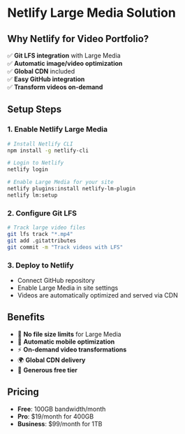 # Netlify Large Media Solution

## Why Netlify for Video Portfolio?

✅ **Git LFS integration** with Large Media  
✅ **Automatic image/video optimization**  
✅ **Global CDN** included  
✅ **Easy GitHub integration**  
✅ **Transform videos on-demand**  

## Setup Steps

### 1. Enable Netlify Large Media
```bash
# Install Netlify CLI
npm install -g netlify-cli

# Login to Netlify
netlify login

# Enable Large Media for your site
netlify plugins:install netlify-lm-plugin
netlify lm:setup
```

### 2. Configure Git LFS
```bash
# Track large video files
git lfs track "*.mp4"
git add .gitattributes
git commit -m "Track videos with LFS"
```

### 3. Deploy to Netlify
- Connect GitHub repository
- Enable Large Media in site settings
- Videos are automatically optimized and served via CDN

## Benefits
- 🚀 **No file size limits** for Large Media
- 📱 **Automatic mobile optimization**
- ⚡ **On-demand video transformations**
- 🌍 **Global CDN delivery**
- 💸 **Generous free tier**

## Pricing
- **Free**: 100GB bandwidth/month
- **Pro**: $19/month for 400GB
- **Business**: $99/month for 1TB
